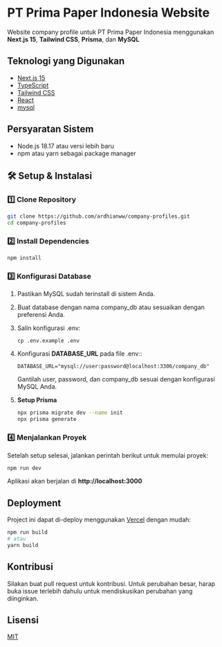 # PT Prima Paper Indonesia Website

Website company profile untuk PT Prima Paper Indonesia menggunakan **Next.js 15**, **Tailwind CSS**, **Prisma**, dan **MySQL**

## Teknologi yang Digunakan

- [Next.js 15](https://nextjs.org/)
- [TypeScript](https://www.typescriptlang.org/)
- [Tailwind CSS](https://tailwindcss.com/)
- [React](https://reactjs.org/)
- [mysql](https://mysql.com/)

## Persyaratan Sistem

- Node.js 18.17 atau versi lebih baru
- npm atau yarn sebagai package manager

## 🛠️ **Setup & Instalasi**

### **1️⃣ Clone Repository**
```sh
git clone https://github.com/ardhianww/company-profiles.git
cd company-profiles
```

### **2️⃣ Install Dependencies**
```sh
npm install
```

### **3️⃣ Konfigurasi Database**
1. Pastikan MySQL sudah terinstall di sistem Anda.

2. Buat database dengan nama company_db atau sesuaikan dengan preferensi Anda.

3. Salin konfigurasi .env:
   ```env
   cp .env.example .env
    ```
   
4. Konfigurasi **DATABASE_URL** pada file .env::
   ```env
   DATABASE_URL="mysql://user:password@localhost:3306/company_db"
   ```
   Gantilah user, password, dan company_db sesuai dengan konfigurasi MySQL Anda.
   
5. **Setup Prisma**
   ```sh
   npx prisma migrate dev --name init
   npx prisma generate
   ```
### **4️⃣ Menjalankan Proyek**

Setelah setup selesai, jalankan perintah berikut untuk memulai proyek:
```sh
npm run dev
```
Aplikasi akan berjalan di **http://localhost:3000**

## Deployment

Project ini dapat di-deploy menggunakan [Vercel](https://vercel.com) dengan mudah:

```bash
npm run build
# atau
yarn build
```

## Kontribusi

Silakan buat pull request untuk kontribusi. Untuk perubahan besar, harap buka issue terlebih dahulu untuk mendiskusikan perubahan yang diinginkan.

## Lisensi

[MIT](https://choosealicense.com/licenses/mit/)

